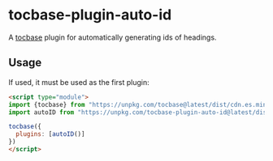 # tocbase-plugin-auto-id

A [tocbase](https://github.com/ashutoshbw/tocbase) plugin for automatically generating ids of headings.

## Usage

If used, it must be used as the first plugin:

```html
<script type="module">
import {tocbase} from "https://unpkg.com/tocbase@latest/dist/cdn.es.min.js";
import autoID from "https://unpkg.com/tocbase-plugin-auto-id@latest/dist/cdn.es.min.js"

tocbase({
  plugins: [autoID()]
})
</script>
```

